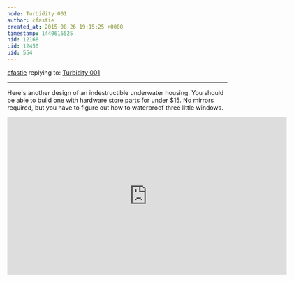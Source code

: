 ```yaml
---
node: Turbidity 001
author: cfastie
created_at: 2015-08-26 19:15:25 +0000
timestamp: 1440616525
nid: 12168
cid: 12450
uid: 554
---
```




[cfastie](../profile/cfastie) replying to: [Turbidity 001](../notes/donblair/08-25-2015/turbidity-001)

----
Here's another design of an indestructible underwater housing. You should be able to build one with hardware store parts for under $15.  No mirrors required, but you have to figure out how to waterproof three little windows. 

<iframe width="640" height="360" src="https://www.youtube.com/embed/Tv05EdqbAos?rel=0" frameborder="0" allowfullscreen></iframe>